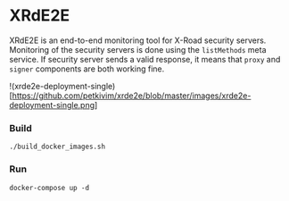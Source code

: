 # XRdE2E

XRdE2E is an end-to-end monitoring tool for X-Road security servers. Monitoring of the security servers is done using the ```listMethods``` meta service. If security server sends a valid response, it means that ```proxy``` and ```signer``` components are both working fine.

!(xrde2e-deployment-single)[https://github.com/petkivim/xrde2e/blob/master/images/xrde2e-deployment-single.png]

### Build

```
./build_docker_images.sh
```

### Run

```
docker-compose up -d
```
